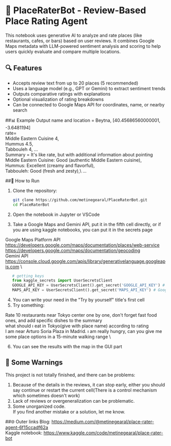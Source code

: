 # 📍 PlaceRaterBot - Review-Based Place Rating Agent

This notebook uses generative AI to analyze and rate places (like restaurants, cafes, or bars) based on user reviews. It combines Google Maps metadata with LLM-powered sentiment analysis and scoring to help users quickly evaluate and compare multiple locations.

## 🔍 Features

- Accepts review text from up to 20 places (5 recommended)
- Uses a language model (e.g., GPT or Gemini) to extract sentiment trends
- Outputs comparative ratings with explanations
- Optional visualization of rating breakdowns
- Can be connected to Google Maps API for coordinates, name, or nearby search
  
##📊 Example Output
name and location = Beytna, [40.45686560000001, -3.6481194]\
rate=  \
Middle Eastern Cuisine 4,\
Hummus 4.5,\
Tabbouleh 4, …\
Summary = It's like rate, but with additional information about pointing \
Middle Eastern Cuisine: Good (authentic Middle Eastern cuisine), \
Hummus: Excellent (creamy and flavorful),\
Tabbouleh: Good (fresh and zesty),\ …

##🚀 How to Run
1. Clone the repository:

   ```bash
   git clone https://github.com/metinegearal/PlaceRaterBot.git
   cd PlaceRaterBot
   ```
2. Open the notebook in Jupyter or VSCode
3. Take a Google Maps and Gemini API, put it in the fifth cell directly, or if you are using kaggle notebooks, you can put it in the secrets page
   
Google Maps Platform API\
https://developers.google.com/maps/documentation/places/web-service \
https://developers.google.com/maps/documentation/geocoding \
Gemini API\
https://console.cloud.google.com/apis/library/generativelanguage.googleapis.com \

```python
   # getting keys
   from kaggle_secrets import UserSecretsClient
   GOOGLE_API_KEY = UserSecretsClient().get_secret('GOOGLE_API_KEY') # gemini's key
   MAPS_API_KEY = UserSecretsClient().get_secret('MAPS_API_KEY') # Google Maps Platform API, dont forget to enable geocoding and    
```

4. You can write your need in the "Try by yourself" title's first cell 
5. Try something:

Rate 10 restaurants near Tokyo center one by one, don't forget fast food ones, and add specific dishes to the summary \
what should ı eat in Tokyo(give with place name) according to rating \
I am near Arturo Soria Plaza in Madrid. ı am really hungry, can you give me some place options in a 15-minute walking range \

6. You can see the results with the map in the GUI part

## 📓 Some Warnings
This project is not totally finished, and there can be problems:
1. Because of the details in the reviews, it can stop early, either you should say continue or restart the current cell(There is a control mechanism which sometimes doesn't work)
2. Lack of reviews or overgeneralization can be problematic.
3. Some unorganized code. \
If you find another mistake or a solution, let me know.

##🌐 Outer links
Blog: https://medium.com/@metinegearal/place-rater-agent-6f15ccadf62a \
Kaggle notebook: https://www.kaggle.com/code/metinegearal/place-rater-bot
